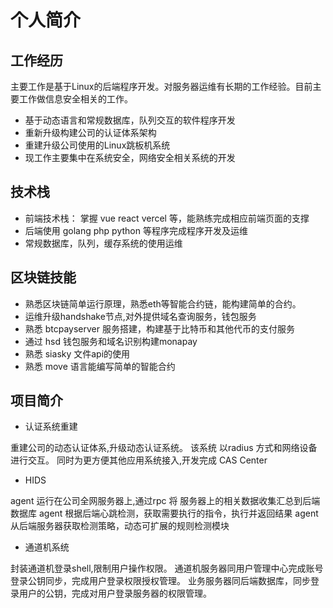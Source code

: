 # 个人简介

## 工作经历

 主要工作是基于Linux的后端程序开发。对服务器运维有长期的工作经验。目前主要工作做信息安全相关的工作。

- 基于动态语言和常规数据库，队列交互的软件程序开发
- 重新升级构建公司的认证体系架构
- 重建升级公司使用的Linux跳板机系统
- 现工作主要集中在系统安全，网络安全相关系统的开发

## 技术栈

- 前端技术栈： 掌握 vue react vercel 等，能熟练完成相应前端页面的支撑
- 后端使用 golang php python 等程序完成程序开发及运维
- 常规数据库，队列，缓存系统的使用运维

## 区块链技能

- 熟悉区块链简单运行原理，熟悉eth等智能合约链，能构建简单的合约。
- 运维升级handshake节点,对外提供域名查询服务，钱包服务
- 熟悉 btcpayserver 服务搭建，构建基于比特币和其他代币的支付服务
- 通过 hsd 钱包服务和域名识别构建monapay
- 熟悉 siasky 文件api的使用
- 熟悉 move 语言能编写简单的智能合约

## 项目简介

- 认证系统重建

重建公司的动态认证体系,升级动态认证系统。
该系统 以radius 方式和网络设备进行交互。
同时为更方便其他应用系统接入,开发完成 CAS Center

- HIDS

agent 运行在公司全网服务器上,通过rpc 将 服务器上的相关数据收集汇总到后端数据库
agent 根据后端心跳检测，获取需要执行的指令，执行并返回结果
agent 从后端服务器获取检测策略，动态可扩展的规则检测模块

- 通道机系统

封装通道机登录shell,限制用户操作权限。
通道机服务器同用户管理中心完成账号登录公钥同步，完成用户登录权限授权管理。
业务服务器同后端数据库，同步登录用户的公钥，完成对用户登录服务器的权限管理。
